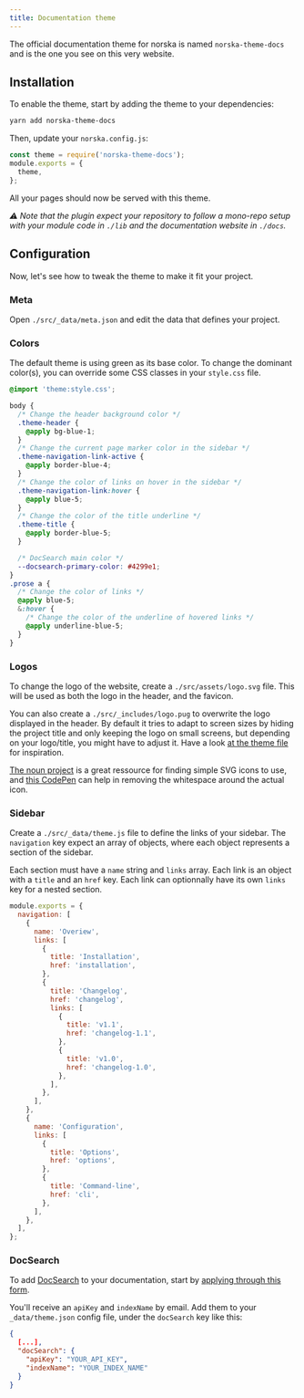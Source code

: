 ```yaml
---
title: Documentation theme
---
```


The official documentation theme for norska is named `norska-theme-docs` and is
the one you see on this very website.

## Installation

To enable the theme, start by adding the theme to your dependencies:

```sh
yarn add norska-theme-docs
```

Then, update your `norska.config.js`:

```js
const theme = require('norska-theme-docs');
module.exports = {
  theme,
};
```

All your pages should now be served with this theme.

_⚠ Note that the plugin expect your repository to follow a mono-repo setup with
your module code in `./lib` and the documentation website in `./docs`._

## Configuration

Now, let's see how to tweak the theme to make it fit your project.

### Meta

Open `./src/_data/meta.json` and edit the data that defines your project.

### Colors

The default theme is using green as its base color. To change the dominant
color(s), you can override some CSS classes in your `style.css` file.

```scss
@import 'theme:style.css';

body {
  /* Change the header background color */
  .theme-header {
    @apply bg-blue-1;
  }
  /* Change the current page marker color in the sidebar */
  .theme-navigation-link-active {
    @apply border-blue-4;
  }
  /* Change the color of links on hover in the sidebar */
  .theme-navigation-link:hover {
    @apply blue-5;
  }
  /* Change the color of the title underline */
  .theme-title {
    @apply border-blue-5;
  }

  /* DocSearch main color */
  --docsearch-primary-color: #4299e1;
}
.prose a {
  /* Change the color of links */
  @apply blue-5;
  &:hover {
    /* Change the color of the underline of hovered links */
    @apply underline-blue-5;
  }
}
```

### Logos

To change the logo of the website, create a `./src/assets/logo.svg` file. This
will be used as both the logo in the header, and the favicon.

You can also create a `./src/_includes/logo.pug` to overwrite the logo displayed
in the header. By default it tries to adapt to screen sizes by hiding the
project title and only keeping the logo on small screens, but depending on your
logo/title, you might have to adjust it. Have a look [at the theme file][1] for
inspiration.

[The noun project][4] is a great ressource for finding simple SVG icons to use,
and [this CodePen][5] can help in removing the whitespace around the actual
icon.

### Sidebar

Create a `./src/_data/theme.js` file to define the links of your sidebar. The
`navigation` key expect an array of objects, where each object represents
a section of the sidebar.

Each section must have a `name` string and `links` array. Each link is an object
with a `title` and an `href` key. Each link can optionnally have its own `links`
key for a nested section.

```js
module.exports = {
  navigation: [
    {
      name: 'Overiew',
      links: [
        {
          title: 'Installation',
          href: 'installation',
        },
        {
          title: 'Changelog',
          href: 'changelog',
          links: [
            {
              title: 'v1.1',
              href: 'changelog-1.1',
            },
            {
              title: 'v1.0',
              href: 'changelog-1.0',
            },
          ],
        },
      ],
    },
    {
      name: 'Configuration',
      links: [
        {
          title: 'Options',
          href: 'options',
        },
        {
          title: 'Command-line',
          href: 'cli',
        },
      ],
    },
  ],
};
```

### DocSearch

To add [DocSearch][2] to your documentation, start
by [applying through this form][3].

You'll receive an `apiKey` and `indexName` by email. Add them to your
`_data/theme.json` config file, under the `docSearch` key like this:

```json
{
  [...],
  "docSearch": {
    "apiKey": "YOUR_API_KEY",
    "indexName": "YOUR_INDEX_NAME"
  }
}
```

[1]: https://github.com/pixelastic/norska-theme-docs/blob/master/src/_includes/logo.pug
[2]: https://docsearch.algolia.com/
[3]: https://docsearch.algolia.com/apply/
[4]: https://thenounproject.com/
[5]: https://codepen.io/mkmueller/pen/vpJmEK
